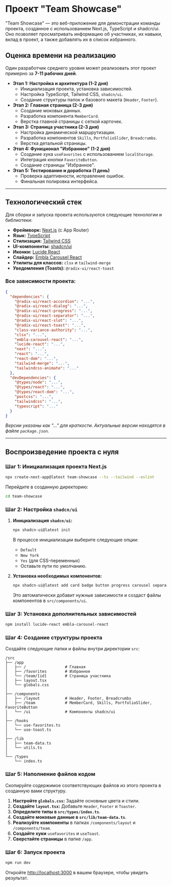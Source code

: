 # Проект "Team Showcase"

"Team Showcase" — это веб-приложение для демонстрации команды проекта, созданное с использованием Next.js, TypeScript и shadcn/ui. Оно позволяет просматривать информацию об участниках, их навыки, вклад в проект, а также добавлять их в список избранного.

## Оценка времени на реализацию

Один разработчик среднего уровня может реализовать этот проект примерно за **7-11 рабочих дней**.

*   **Этап 1: Настройка и архитектура (1-2 дня)**
    *   Инициализация проекта, установка зависимостей.
    *   Настройка TypeScript, Tailwind CSS, `shadcn/ui`.
    *   Создание структуры папок и базового макета (`Header`, `Footer`).
*   **Этап 2: Главная страница (2-3 дня)**
    *   Создание моковых данных.
    *   Разработка компонента `MemberCard`.
    *   Верстка главной страницы с сеткой карточек.
*   **Этап 3: Страница участника (2-3 дня)**
    *   Настройка динамической маршрутизации.
    *   Разработка компонентов `Skills`, `PortfolioSlider`, `Breadcrumbs`.
    *   Верстка детальной страницы.
*   **Этап 4: Функционал "Избранное" (1-2 дня)**
    *   Создание хука `useFavorites` с использованием `localStorage`.
    *   Интеграция кнопки `FavoriteButton`.
    *   Создание страницы "Избранное".
*   **Этап 5: Тестирование и доработка (1 день)**
    *   Проверка адаптивности, исправление ошибок.
    *   Финальная полировка интерфейса.

---

## Технологический стек

Для сборки и запуска проекта используются следующие технологии и библиотеки:

*   **Фреймворк:** [Next.js](https://nextjs.org/) (с App Router)
*   **Язык:** [TypeScript](https://www.typescriptlang.org/)
*   **Стилизация:** [Tailwind CSS](https://tailwindcss.com/)
*   **UI-компоненты:** [shadcn/ui](https://ui.shadcn.com/)
*   **Иконки:** [Lucide React](https://lucide.dev/guide/packages/lucide-react)
*   **Слайдер:** [Embla Carousel React](https://www.embla-carousel.com/get-started/react/)
*   **Утилиты для классов:** `clsx` и `tailwind-merge`
*   **Уведомления (Toasts):** `@radix-ui/react-toast`

### Все зависимости проекта:

```json
{
  "dependencies": {
    "@radix-ui/react-accordion": "...",
    "@radix-ui/react-dialog": "...",
    "@radix-ui/react-progress": "...",
    "@radix-ui/react-separator": "...",
    "@radix-ui/react-slot": "...",
    "@radix-ui/react-toast": "...",
    "class-variance-authority": "...",
    "clsx": "...",
    "embla-carousel-react": "...",
    "lucide-react": "...",
    "next": "...",
    "react": "...",
    "react-dom": "...",
    "tailwind-merge": "...",
    "tailwindcss-animate": "..."
  },
  "devDependencies": {
    "@types/node": "...",
    "@types/react": "...",
    "@types/react-dom": "...",
    "postcss": "...",
    "tailwindcss": "...",
    "typescript": "..."
  }
}
```
*Версии указаны как "..." для краткости. Актуальные версии находятся в файле `package.json`.*

---

## Воспроизведение проекта с нуля

### Шаг 1: Инициализация проекта Next.js

```bash
npx create-next-app@latest team-showcase --ts --tailwind --eslint
```
Перейдите в созданную директорию:
```bash
cd team-showcase
```

### Шаг 2: Настройка `shadcn/ui`

1.  **Инициализация `shadcn/ui`:**
    ```bash
    npx shadcn-ui@latest init
    ```
    В процессе инициализации выберите следующие опции:
    *   `Default`
    *   `New York`
    *   `Yes` (для CSS-переменных)
    *   Оставьте пути по умолчанию.

2.  **Установка необходимых компонентов:**
    ```bash
    npx shadcn-ui@latest add card badge button progress carousel separator toast accordion
    ```
    Это автоматически добавит нужные зависимости и создаст файлы компонентов в `src/components/ui`.

### Шаг 3: Установка дополнительных зависимостей

```bash
npm install lucide-react embla-carousel-react
```

### Шаг 4: Создание структуры проекта

Создайте следующие папки и файлы внутри директории `src`:
```
/src
├── /app
│   ├── /                 # Главная
│   ├── /favorites        # Избранное
│   └── /team/[id]        # Страница участника
│   ├── layout.tsx
│   └── globals.css
│
├── /components
│   ├── /layout           # Header, Footer, Breadcrumbs
│   ├── /team             # MemberCard, Skills, PortfolioSlider, FavoriteButton
│   └── /ui               # Компоненты shadcn/ui
│
├── /hooks
│   └── use-favorites.ts
│   └── use-toast.ts
│
├── /lib
│   ├── team-data.ts
│   └── utils.ts
│
└── /types
    └── index.ts
```

### Шаг 5: Наполнение файлов кодом

Скопируйте содержимое соответствующих файлов из этого проекта в созданную вами структуру.

1.  **Настройте `globals.css`:** Задайте основные цвета и стили.
2.  **Создайте `layout.tsx`:** Добавьте `Header`, `Footer` и `Toaster`.
3.  **Определите типы в `src/types/index.ts`**.
4.  **Создайте моковые данные в `src/lib/team-data.ts`**.
5.  **Реализуйте компоненты** в папках `/components/layout` и `/components/team`.
6.  **Создайте хуки** `useFavorites` и `useToast`.
7.  **Сверстайте страницы** в папке `/app`.

### Шаг 6: Запуск проекта

```bash
npm run dev
```
Откройте [http://localhost:3000](http://localhost:3000) в вашем браузере, чтобы увидеть результат.
